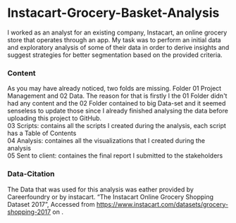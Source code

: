 # Instacart-Grocery-Basket-Analysis
I worked as an analyst for an existing company, Instacart, an online grocery store that operates through an app. My task was to perform an initial data and exploratory analysis of some of their data in order to derive insights and suggest strategies for better segmentation based on the provided criteria.
### Content
As you may have already noticed, two folds are missing. Folder 01 Project Management and 02 Data. The reason for that is firstly I the 01 Folder didn't had any content and the 02 Folder contained to big Data-set and it seemed senseless to update those since I already finished analysing the data before uploading this project to GitHub.  
03 Scripts: contains all the scripts I created during the analysis, each script has a Table of Contents  
04 Analysis: containes all the visualizations that I created during the analysis  
05 Sent to client: containes the final report I submitted to the stakeholders

### Data-Citation
The Data that was used for this analysis was eather provided by Careerfoundry or by instacart.
“The Instacart Online Grocery Shopping Dataset 2017”, Accessed from https://www.instacart.com/datasets/grocery-shopping-2017 on <date>.
